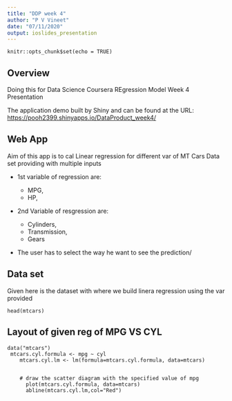 ```yaml
---
title: "DDP week 4"
author: "P V Vineet"
date: "07/11/2020"
output: ioslides_presentation
---
```


```{r setup, include=FALSE}
knitr::opts_chunk$set(echo = TRUE)
```

## Overview

Doing this for Data Science Coursera REgression Model Week 4 Presentation

The application demo built by Shiny and can be found at the URL:
https://pooh2399.shinyapps.io/DataProduct_week4/


## Web App

Aim of this app is to cal Linear regression for different var of MT Cars Data set providing with multiple inputs

* 1st variable of regression are:

    + MPG,
    + HP,
  
* 2nd Variable of resgression are: 

    + Cylinders, 
    + Transmission, 
    + Gears
  
* The user has to select the way he want to see the prediction/



## Data set
 
Given here is the dataset with where we build linera regression using the var provided

```{r mtcars, echo = TRUE}
head(mtcars)
```

## Layout of given reg of MPG VS CYL

```{r, echo=FALSE, message=FALSE}
data("mtcars")
 mtcars.cyl.formula <- mpg ~ cyl
    mtcars.cyl.lm <- lm(formula=mtcars.cyl.formula, data=mtcars)
     
    
    # draw the scatter diagram with the specified value of mpg
      plot(mtcars.cyl.formula, data=mtcars)
      abline(mtcars.cyl.lm,col="Red")
```
